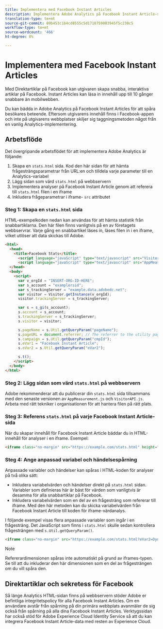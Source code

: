 ```yaml
---
title: Implementera med Facebook Instant Articles
description: Implementera Adobe Analytics på Facebook Instant Article-sidor.
translation-type: tm+mt
source-git-commit: 09b453c1b4cd8555c5d1718759003945f5c230c5
workflow-type: tm+mt
source-wordcount: '466'
ht-degree: 0%

---
```



# Implementera med Facebook Instant Articles

Med Direktartiklar på Facebook kan utgivaren skapa snabba, interaktiva artiklar på Facebook. Instant Articles kan läsa in innehåll upp till 10 gånger snabbare än mobilwebben.

Du kan bädda in Adobe Analytics på Facebook Instant Articles för att spåra besökares beteende. Eftersom utgivarens innehåll finns i Facebook-appen och inte på utgivarens webbplatser skiljer sig taggningsmetoden något från en vanlig Analytics-implementering.

## Arbetsflöde

Det övergripande arbetsflödet för att implementera Adobe Analytics är följande:

1. Skapa en `stats.html` sida. Kod den här sidan för att hämta frågesträngsparametrar från URL:en och tilldela varje parameter till en Analytics-variabel
1. Lägg sidan som värd `stats.html` på webbservern
1. Implementera analyser på Facebook Instant Article genom att referera till `stats.html` filen i en iframe
1. Inkludera frågeparametrar i iframe- `src` attributet

### Steg 1: Skapa en `stats.html` sida

HTML-exempelkoden nedan kan användas för att hämta statistik från snabbartiklarna. Den här filen finns vanligtvis på en av företagets webbservrar. Varje gång en snabbartikel läses in, läses filen in i en iframe, vilket utlöser att data skickas till Adobe.

```html
<html>
  <head>
    <title>Facebook Stats</title>
      <script language="javaScript" type="text/javascript" src="VisitorAPI.js"></script>
      <script language="javaScript" type="text/javascript" src="AppMeasurement.js"></script>
  </head>
  <body>
    <script>
      var v_orgId = "INSERT-ORG-ID-HERE";
      var s_account = "examplersid";
      var s_trackingServer = "example.data.adobedc.net";
      var visitor = Visitor.getInstance(v_orgId);
      visitor.trackingServer = s_trackingServer;

      var s = s_gi(s_account);
      s.account = s_account;
      s.trackingServer = s_trackingServer;
      s.visitor = visitor;

      s.pageName = s.Util.getQueryParam("pageName");
      s.pageURL = document.referrer; // The referrer to the utility page is the parent frame
      s.campaign = s.Util.getQueryParam("cmpId");
      s.eVar1 = "Facebook Instant Article";
      s.eVar2 = s.Util.getQueryParam("eVar2");

      s.t();
    </script>
  </body>
</html>
```

### Steg 2: Lägg sidan som värd `stats.html` på webbservern

Adobe rekommenderar att du publicerar din `stats.html` sida tillsammans med den senaste versionen av `AppMeasurement.js` och `VisitorAPI.js`. Arbeta med rätt tekniker i organisationen för att hantera filen på rätt plats.

### Steg 3: Referens `stats.html` på varje Facebook Instant Article-sida

När du skapar innehåll för Facebook Instant Article bäddar du in HTML-innehåll för analyser i en iframe. Exempel:

```html
<iframe class="no-margin" src="https://example.com/stats.html" height="0"></iframe>
```

### Steg 4: Ange anpassad variabel och händelsespårning

Anpassade variabler och händelser kan spåras i HTML-koden för analyser på två olika sätt:

* Inkludera variabelvärden och händelser direkt på `stats.html` sidan. Variabler som definieras här är bäst för värden som vanligtvis är desamma för alla snabbartiklar på Facebook.
* Inkludera variabelvärden som en del av en frågesträng som refererar till iframe. Med den här metoden kan du skicka variabelvärden från Facebook Instant Article till koden för iframe-värdanalys.

I följande exempel visas flera anpassade variabler som ingår i en frågesträng. Det JavaScript som finns i `stats.html` skulle sedan kontrollera frågesträngen med `s.Util.getQueryParam()`.

```html
<iframe class="no-margin" src="https://example.com/stats.html?eVar2=Dynamic%20article%20title&pageName=Example%20article%20name&cmpId=exampleID123" height="0"></iframe>
```

>[!NOTE]
>
>Refererardimensionen spåras inte automatiskt på grund av iframes-typen. Se till att du inkluderar den här dimensionen som en del av frågesträngen om du vill spåra den.

## Direktartiklar och sekretess för Facebook

Så länge Analytics HTML-sidan finns på webbservern stöder Adobe er befintliga integritetspolicy för alla Facebook Instant Articles. Om en användare avstår från spårning på din primära webbplats avanmäler de sig också från spårning på alla dina Facebook Instant Articles. Verktygssidan har också stöd för Adobe Experience Cloud Identity Service så att du kan integrera Facebook Instant Article-data med resten av Experience Cloud.
